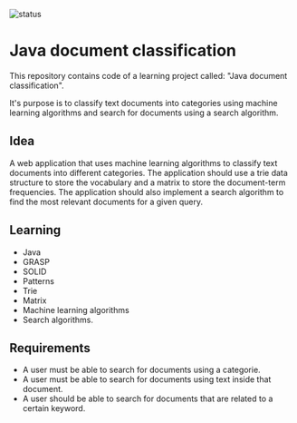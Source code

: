 ![status](https://badgen.net/static/status/planned/grey/)

# Java document classification

This repository contains code of a learning project called: "Java document classification".

It's purpose is to classify text documents into categories using machine learning algorithms and search for documents using a search algorithm.

## Idea

A web application that uses machine learning algorithms to classify text documents into different categories. The application should use a trie data structure to store the vocabulary and a matrix to store the document-term frequencies. The application should also implement a search algorithm to find the most relevant documents for a given query.

## Learning

- Java
- GRASP
- SOLID
- Patterns
- Trie
- Matrix
- Machine learning algorithms
- Search algorithms.

## Requirements

- A user must be able to search for documents using a categorie.
- A user must be able to search for documents using text inside that document.
- A user should be able to search for documents that are related to a certain keyword.
